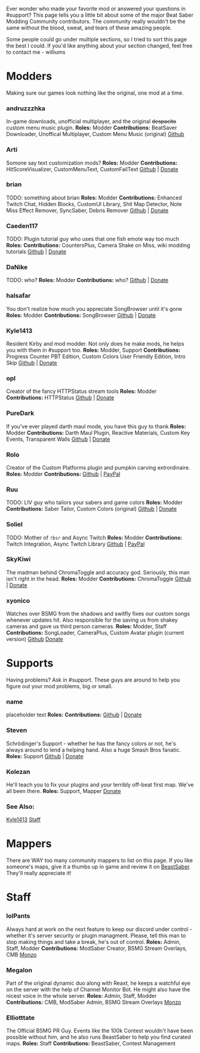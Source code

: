 <!-- TITLE: Donate -->
<!-- SUBTITLE: Headpats are nice but they can't buy ramen -->

Ever wonder who made your favorite mod or answered your questions in #support? This page tells you a little bit about some of the major Beat Saber Modding Community contributors. The community really wouldn't be the same without the blood, sweat, and tears of these amazing people.

Some people could go under multiple sections, so I tried to sort this page the best I could. If you'd like anything about your section changed, feel free to contact me - williums



# Modders
Making sure our games look nothing like the original, one mod at a time.

### andruzzzhka
In-game downloads, unofficial multiplayer, and the original ~~despacito~~ custom menu music plugin.
**Roles:** Modder
**Contributions:** BeatSaver Downloader, Unoffical Multiplayer, Custom Menu Music (original)
[Github](https://github.com/andruzzzhka)

### Arti
Somone say text customization mods?
**Roles:** Modder
**Contributions:** HitScoreVisualizer, CustomMenuText, CustomFailText
[Github](https://github.com/artemiswkearney) | [Donate]()

### brian
TODO: something about brian
**Roles:** Modder
**Contributions:** Enhanced Twitch Chat, Hidden Blocks, CustomUI Library, Shit Map Detector, Note Miss Effect Remover, SyncSaber, Debris Remover
[Github](https://github.com/brian91292) | [Donate]()

### Caeden117
TODO: Plugin tutorial guy who uses that one fish emote way too much
**Roles:**
**Contributions:** CountersPlus, Camera Shake on Miss, wiki modding tutorials
[Github](https://github.com/caeden117) | [Donate]()

### DaNike
TODO: who?
**Roles:** Modder
**Contributions:** who?
[Github]() | [Donate]()

### halsafar
You don't realize how much you appreciate SongBrowser until it's gone
**Roles:** Modder
**Contributions:** SongBrowser
[Github](https://github.com/halsafar) | [Donate]()

### Kyle1413
Resident Kirby and mod modder. Not only does he make mods, he helps you with them in #support too.
**Roles:** Modder, Support
**Contributions:** Progress Counter PBT Edition, Custom Colors User Friendly Edition, Intro Skip
[Github]() | [Donate]()

### opl
Creator of the fancy HTTPStatus stream tools
**Roles:** Modder
**Contributions:** HTTPStatus
[Github](https://github.com/opl-) | [Donate]()

### PureDark
If you've ever played darth maul mode, you have this guy to thank
**Roles:** Modder
**Contributions:** Darth Maul Plugin, Reactive Materials, Custom Key Events, Transparent Walls
[Github](https://github.com/PureDark) | [Donate]()

### Rolo
Creator of the Custom Platforms plugin and pumpkin carving extrordinaire.
**Roles:** Modder
**Contributions:**
[Github](https://github.com/rolopogo) | [PayPal](https://www.paypal.me/RobynLovett)

### Ruu
TODO: LIV guy who tailors your sabers and game colors
**Roles:** Modder
**Contributions:** Saber Tailor, Custom Colors (original)
[Github](https://github.com/SteffanDonal) | [Donate]()

### Soliel
TODO: Mother of `!bsr` and Async Twitch
**Roles:** Modder
**Contributions:** Twitch Integration, Async Twitch Library
[Github](https://github.com/soliel) | [PayPal](https://streamlabs.com/soliela)

### SkyKiwi
The madman behind ChromaToggle and accuracy god. Seriously, this man isn't right in the head.
**Roles:** Modder
**Contributions:** ChromaToggle
[Github](https://github.com/BinaryElement) | [Donate](https://streamlabs.com/SkyKiwiTV)

### xyonico
Watches over BSMG from the shadows and switfly fixes our custom songs whenever updates hit. Also responsible for the saving us from shakey cameras and gave us third person cameras.
**Roles:** Modder​, Staff
**Contributions:** SongLoader, CameraPlus, Custom Avatar plugin (current version)
[Github](https://github.com/xyonico/) [Donate](https://www.paypal.com/cgi-bin/webscr?cmd=_s-xclick&hosted_button_id=RRQ2MBEEEW63A)

# Supports

Having problems? Ask in #support. These guys are around to help you figure out your mod problems, big or small.

### name
placeholder text
**Roles:**
**Contributions:**
[Github]() | [Donate]()

### Steven
Schrödinger's Support - whether he has the fancy colors or not, he's always around to lend a helping hand. Also a huge Smash Bros fanatic.
**Roles:** Support
[Github]() | [Donate]()

### Kolezan
He'll teach you to fix your plugins and your terribly off-beat first map. We've all been there.
**Roles:** Support, Mapper
[Donate]()

### See Also:
[Kyle1413](#Kyle1413) [Staff](#Staff)

# Mappers
There are WAY too many community mappers to list on this page. If you like someone's maps, give it a thumbs up in game and review it on [BeastSaber](https://bsaber.com). They'll really appreciate it!


# Staff

### lolPants
Always hard at work on the next feature to keep our discord under control - whether it's server security or plugin managment. Please, tell this man to stop making things and take a break, he's out of control.
**Roles:** Admin, Staff, Modder
**Contributions:** ModSaber Creator, BSMG Stream Overlays, CMB
[Monzo](https://monzo.me/jackbaron)

### Megalon
Part of the original dynamic duo along with Reaxt, he keeps a watchful eye on the server with the help of Channel Monitor Bot. He might also have the nicest voice in the whole server.
**Roles:** Admin, Staff, Modder
**Contributions:** CMB, ModSaber Admin, BSMG Stream Overlays
[Monzo](https://monzo.me/jackbaron)

### Elliotttate
The Official BSMG PR Guy. Events like the 100k Contest wouldn't have been possible without him, and he also runs BeastSaber to help you find curated maps.
**Roles:** Staff
**Contributions:** BeastSaber, Contest Management

